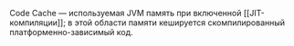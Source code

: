 Code Cache — используемая JVM память при включенной [[JIT-компиляции]]; в этой области памяти кешируется скомпилированный платформенно-зависимый код.